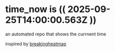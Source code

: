 # time_now is (( 2025-09-25T14:00:00.563Z ))

an automated repo that shows the currnent time

inspired by [breakingheatmap](https://github.com/breakingheatmap/breakingheatmap)